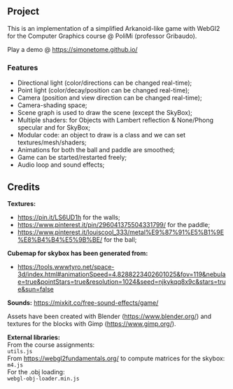 <h2>Project</h2>

This is an implementation of a simplified Arkanoid-like game with WebGl2 for the Computer Graphics course @ PoliMi (professor Gribaudo).

Play a demo @ https://simonetome.github.io/

<h3>Features</h3>

- Directional light (color/directions can be changed real-time);
- Point light (color/decay/position can be changed real-time);
- Camera (position and view direction can be changed real-time);
- Camera-shading space;
- Scene graph is used to draw the scene (except the SkyBox);
- Multiple shaders: for Objects with Lambert reflection & None/Phong specular and for SkyBox;
- Modular code: an object to draw is a class and we can set textures/mesh/shaders;
- Animations for both the ball and paddle are smoothed;
- Game can be started/restarted freely;
- Audio loop and sound effects;

<h2>Credits</h2> 

<b>Textures:</b>
- https://pin.it/LS6UD1h for the walls;
- https://www.pinterest.it/pin/296041375504331799/ for the paddle;
- https://www.pinterest.it/louiscool_333/metal%E9%87%91%E5%B1%9E%E8%B4%B4%E5%9B%BE/ for the ball;

<b>Cubemap for skybox has been generated from:</b>
- https://tools.wwwtyro.net/space-3d/index.html#animationSpeed=4.8288223402601025&fov=119&nebulae=true&pointStars=true&resolution=1024&seed=njkykqq8x9c&stars=true&sun=false

<b>Sounds:</b>
https://mixkit.co/free-sound-effects/game/

Assets have been created with Blender (https://www.blender.org/) and textures for the blocks with Gimp (https://www.gimp.org/).

<b>External libraries:</b></br>
From the course assignments:</br>
```utils.js```
</br>
From https://webgl2fundamentals.org/ to compute matrices for the skybox:
</br>
```m4.js```
</br>
For the .obj loading: </br>
```webgl-obj-loader.min.js```
</br>
